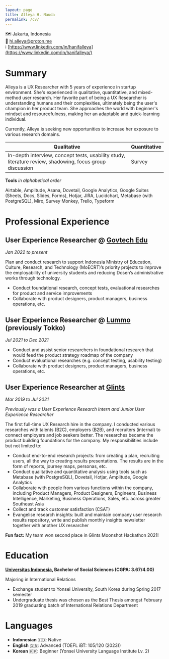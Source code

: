 ```yaml
---
layout: page
title: Alleya H. Nauda
permalink: /cv/
---
```


🗺 Jakarta, Indonesia  
📧 hi.alleya@proton.me  
ℹ [https://www.linkedin.com/in/hanifalleya](https://www.linkedin.com/in/hanifalleya/)

# **Summary**

Alleya is a UX Researcher with 5 years of experience in startup environment. She's experienced in qualitative, quantitative, and mixed-method user research. Her favorite part of being a UX Researcher is understanding humans and their complexities, ultimately being the user's champion in her product team. She approaches the world with beginner's mindset and resourcefulness, making her an adaptable and quick-learning individual.

Currently, Alleya is seeking new opportunities to increase her exposure to various research domains.

| **Qualitative**                                                                                          | **Quantitative** |
|----------------------------------------------------------------------------------------------------------|------------------|
| In-depth interview, concept tests, usability study, literature review, shadowing, focus group discussion | Survey           |

**Tools**  *in alphabetical order*

Airtable, Amplitude, Asana, Dovetail, Google Analytics, Google Suites (Sheets, Docs, Slides, Forms), Hotjar, JIRA, Lucidchart, Metabase (with PostgreSQL), Miro, Survey Monkey, Trello, Typeform

# Professional Experience

## **User Experience Researcher** @ [Govtech Edu](http://govtech.education)
*Jan 2022 to present*

Plan and conduct research to support Indonesia Ministry of Education, Culture, Research, and Technology (MoECRT)’s priority projects to improve the employability of university students and reducing Dosen’s administrative works through technology.

- Conduct foundational research, concept tests, evaluational researches for product and service improvements
- Collaborate with product designers, product managers, business operations, etc.

## **User Experience Researcher** @ [Lummo](https://www.linkedin.com/company/lummoindonesia/) (previously Tokko)
*Jul 2021 to Dec 2021*

- Conduct and assist senior researchers in foundational research that would feed the product strategy roadmap of the company
- Conduct evaluational researches (e.g. concept testing, usability testing)
- Collaborate with product designers, product managers, business operations, etc.

## **User Experience Researcher** at [**Glints**](http://glints.com)
*Mar 2019 to Jul 2021*

*Previously was a User Experience Research Intern and Junior User Experience Researcher*

The first full-time UX Research hire in the company. I conducted various researches with talents (B2C), employers (B2B), and recruiters (internal) to connect employers and job seekers better. The researches became the product building foundations for the company. My responsibilities include but not limited to:

- Conduct end-to-end research projects: from creating a plan, recruiting users, all the way to creating results presentations. The results are in the form of reports, journey maps, personas, etc.
- Conduct qualitative and quantitative analysis using tools such as Metabase (with PostgreSQL), Dovetail, Hotjar, Amplitude, Google Analytics
- Collaborate with people from various functions within the company, including Product Managers, Product Designers, Engineers, Business Intelligence, Marketing, Business Operations, Sales, etc. across greater Southeast Asia
- Collect and track customer satisfaction (CSAT)
- Evangelise research insights: built and maintain company user research results repository, write and publish monthly insights newsletter together with another UX researcher

**Fun fact:**
My team won second place in Glints Moonshot Hackathon 2021!

# Education

**[Universitas Indonesia](https://en.wikipedia.org/wiki/University_of_Indonesia), Bachelor of Social Sciences (CGPA: 3.67/4.00)** 

Majoring in International Relations

- Exchange student to Yonsei University, South Korea during Spring 2017 semester
- Undergraduate thesis was chosen as the Best Thesis amongst February 2019 graduating batch of International Relations Department

# Languages

- **Indonesian** 🇮🇩: Native
- **English** 🇬🇧: Advanced (TOEFL iBT: 105/120 (2023))
- **Korean** 🇰🇷: Beginner (Yonsei University Language Institute Lv. 2)
